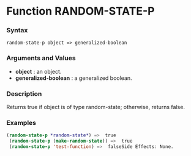 <!-- Generated on 05/10/2020 by https://github.com/anto2oo/clhs-evolved -->

# Function RANDOM-STATE-P

### Syntax
`random-state-p object => generalized-boolean`  


### Arguments and Values
- **object** : an object.   
- **generalized-boolean** : a generalized boolean.   


### Description
Returns true if object is of type random-state; otherwise, returns false.



### Examples
```lisp 
(random-state-p *random-state*) =>  true
 (random-state-p (make-random-state)) =>  true
 (random-state-p 'test-function) =>  falseSide Effects: None.
```
